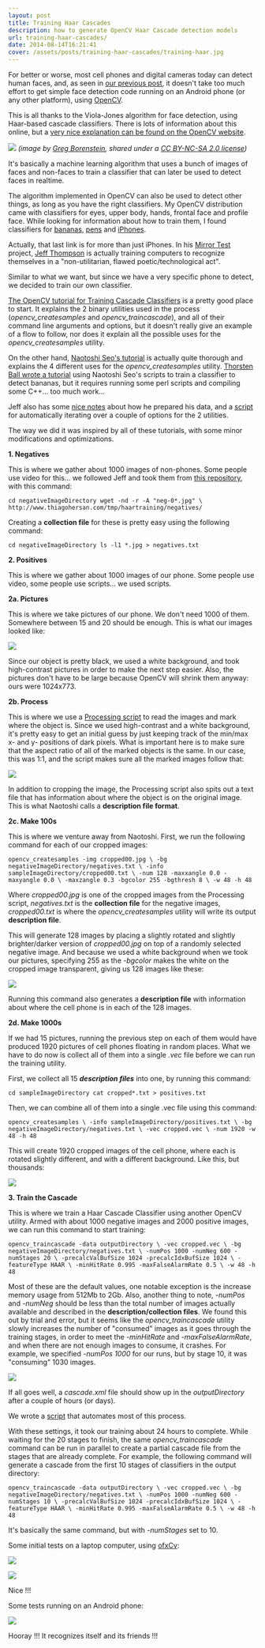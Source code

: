```yaml
---
layout: post
title: Training Haar Cascades
description: how to generate OpenCV Haar Cascade detection models
url: training-haar-cascades/
date: 2014-08-14T16:21:41
cover: /assets/posts/training-haar-cascades/training-haar.jpg
---
```

For better or worse, most cell phones and digital cameras today can detect human faces, and, as seen in [our previous post](/post/android-opencv/), it doesn't take too much effort to get simple face detection code running on an Android phone (or any other platform), using [OpenCV](http://opencv.org/).

This is all thanks to the Viola-Jones algorithm for face detection, using Haar-based cascade classifiers. There is lots of information about this online, but a [very nice explanation can be found on the OpenCV website](http://opencv-python-tutroals.readthedocs.io/en/latest/py_tutorials/py_objdetect/py_face_detection/py_face_detection.html).

![](/assets/posts/training-haar-cascades/haarFace.jpg) *(image by [Greg Borenstein](https://www.flickr.com/photos/unavoidablegrain/), shared under a [CC BY-NC-SA 2.0 license](https://creativecommons.org/licenses/by-nc-sa/2.0/))*

It's basically a machine learning algorithm that uses a bunch of images of faces and non-faces to train a classifier that can later be used to detect faces in realtime.

The algorithm implemented in OpenCV can also be used to detect other things, as long as you have the right classifiers. My OpenCV distribution came with classifiers for eyes, upper body, hands, frontal face and profile face. While looking for information about how to train them, I found classifiers for [bananas](http://coding-robin.de/2013/07/22/train-your-own-opencv-haar-classifier.html), [pens](http://opencvuser.blogspot.com/2011/08/creating-haar-cascade-classifier-aka.html) and [iPhones](https://github.com/jeffThompson/MirrorTest/tree/master/AutomatedTraining).

Actually, that last link is for more than just iPhones. In his [Mirror Test](http://www.jeffreythompson.org/mirror-test.php) project, [Jeff Thompson](http://www.jeffreythompson.org/) is actually training computers to recognize themselves in a "non-utilitarian, flawed poetic/technological act".

Similar to what we want, but since we have a very specific phone to detect, we decided to train our own classifier.

[The OpenCV tutorial for Training Cascade Classifiers](http://docs.opencv.org/doc/user_guide/ug_traincascade.html) is a pretty good place to start. It explains the 2 binary utilities used in the process (*opencv_createsamples* and *opencv_traincascade*), and all of their command line arguments and options, but it doesn't really give an example of a flow to follow, nor does it explain all the possible uses for the *opencv_createsamples* utility.

On the other hand, [Naotoshi Seo's tutorial](http://note.sonots.com/SciSoftware/haartraining.html) is actually quite thorough and explains the 4 different uses for the *opencv_createsamples* utility. [Thorsten Ball wrote a tutorial](http://coding-robin.de/2013/07/22/train-your-own-opencv-haar-classifier.html) using Naotoshi Seo's scripts to train a classifier to detect bananas, but it requires running some perl scripts and compiling some C++... too much work...

Jeff also has some [nice notes](https://github.com/jeffThompson/MirrorTest/blob/master/TrainingInstructions.md) about how he prepared his data, and a [script](https://github.com/jeffThompson/MirrorTest/blob/master/AutomatedTraining/AutomateOpenCVTraining.py) for automatically iterating over a couple of options for the 2 utilities.

The way we did it was inspired by all of these tutorials, with some minor modifications and optimizations.

**1. Negatives**
  
This is where we gather about 1000 images of non-phones. Some people use video for this... we followed Jeff and took them from [this repository](https://code.google.com/p/tutorial-haartraining/), with this command:

`cd negativeImageDirectory
wget -nd -r -A "neg-0*.jpg" \
http://www.thiagohersan.com/tmp/haartraining/negatives/`

Creating a **collection file** for these is pretty easy using the following command:

`cd negativeImageDirectory
ls -l1 *.jpg > negatives.txt`

**2. Positives**
  
This is where we gather about 1000 images of our phone. Some people use video, some people use scripts... we used scripts.

**2a. Pictures**
  
This is where we take pictures of our phone. We don't need 1000 of them. Somewhere between 15 and 20 should be enough. This is what our images looked like:
  
![](/assets/posts/training-haar-cascades/haarPositiveImage.jpg)

Since our object is pretty black, we used a white background, and took high-contrast pictures in order to make the next step easier. Also, the pictures don't have to be large because OpenCV will shrink them anyway: ours were 1024x773.

**2b. Process**
  
This is where we use a [Processing script](https://github.com/thiagohersan/memememe/tree/master/Processing/PositiveCollectionTagger) to read the images and mark where the object is. Since we used high-contrast and a white background, it's pretty easy to get an initial guess by just keeping track of the min/max x- and y- positions of dark pixels. What is important here is to make sure that the aspect ratio of all of the marked objects is the same. In our case, this was 1:1, and the script makes sure all the marked images follow that:
  
![](/assets/posts/training-haar-cascades/haarPositiveImageCropper.png)

In addition to cropping the image, the Processing script also spits out a text file that has information about where the object is on the original image. This is what Naotoshi calls a **description file format**.

**2c. Make 100s**
  
This is where we venture away from Naotoshi. First, we run the following command for each of our cropped images:

`opencv_createsamples -img cropped00.jpg \
-bg negativeImageDirectory/negatives.txt \
-info sampleImageDirectory/cropped00.txt \
-num 128 -maxxangle 0.0 -maxyangle 0.0 \
-maxzangle 0.3 -bgcolor 255 -bgthresh 8 \
-w 48 -h 48`

Where *cropped00.jpg* is one of the cropped images from the Processing script, *negatives.txt* is the **collection file** for the negative images, *cropped00.txt* is where the *opencv_createsamples* utility will write its output **description file**.

This will generate 128 images by placing a slightly rotated and slightly brighter/darker version of *cropped00.jpg* on top of a randomly selected negative image. And because we used a white background when we took our pictures, specifying 255 as the *-bgcolor* makes the white on the cropped image transparent, giving us 128 images like these:

![](/assets/posts/training-haar-cascades/haarTrainingImages.png)

Running this command also generates a **description file** with information about where the cell phone is in each of the 128 images.

**2d. Make 1000s**
  
If we had 15 pictures, running the previous step on each of them would have produced 1920 pictures of cell phones floating in random places. What we have to do now is collect all of them into a single *.vec* file before we can run the training utility.

First, we collect all 15 **_description files_** into one, by running this command:

`cd sampleImageDirectory
cat cropped*.txt > positives.txt`

Then, we can combine all of them into a single .vec file using this command:

`opencv_createsamples \
-info sampleImageDirectory/positives.txt \
-bg negativeImageDirectory/negatives.txt \
-vec cropped.vec \
-num 1920 -w 48 -h 48`

This will create 1920 cropped images of the cell phone, where each is rotated slightly different, and with a different background. Like this, but thousands:
  
![](/assets/posts/training-haar-cascades/haarVecOpenCV.jpg)

**3. Train the Cascade**
  
This is where we train a Haar Cascade Classifier using another OpenCV utility. Armed with about 1000 negative images and 2000 positive images, we can run this command to start training:

`opencv_traincascade -data outputDirectory \
-vec cropped.vec \
-bg negativeImageDirectory/negatives.txt \
-numPos 1000 -numNeg 600 -numStages 20 \
-precalcValBufSize 1024 -precalcIdxBufSize 1024 \
-featureType HAAR \
-minHitRate 0.995 -maxFalseAlarmRate 0.5 \
-w 48 -h 48`

Most of these are the default values, one notable exception is the increase memory usage from 512Mb to 2Gb. Also, another thing to note, *-numPos* and *-numNeg* should be less than the total number of images actually available and described in the **description/collection files**. We found this out by trial and error, but it seems like the *opencv_traincascade* utility slowly increases the number of  "consumed" images as it goes through the training stages, in order to meet the *-minHitRate* and *-maxFalseAlarmRate*, and when there are not enough images to consume, it crashes. For example, we specified *-numPos 1000* for our runs, but by stage 10, it was "consuming" 1030 images.
  
![](/assets/posts/training-haar-cascades/haarTerminal.png)

If all goes well, a *cascade.xml* file should show up in the *outputDirectory* after a couple of hours (or days).

We wrote a [script](https://github.com/thiagohersan/memememe/tree/master/Python/createHaarCascade) that automates most of this process.

With these settings, it took our training about 24 hours to complete. While waiting for the 20 stages to finish, the same *opencv_traincascade* command can be run in parallel to create a partial cascade file from the stages that are already complete. For example, the following command will generate a cascade from the first 10 stages of classifiers in the output directory:

`opencv_traincascade -data outputDirectory \
-vec cropped.vec \
-bg negativeImageDirectory/negatives.txt \
-numPos 1000 -numNeg 600 -numStages 10 \
-precalcValBufSize 1024 -precalcIdxBufSize 1024 \
-featureType HAAR \
-minHitRate 0.995 -maxFalseAlarmRate 0.5 \
-w 48 -h 48`

It's basically the same command, but with *-numStages* set to 10.

Some initial tests on a laptop computer, using [ofxCv](https://github.com/kylemcdonald/ofxCv/tree/master/example-face):

![](/assets/posts/training-haar-cascades/haarTester36868.jpg)

![](/assets/posts/training-haar-cascades/haarTester40843.jpg)

Nice !!!

Some tests running on an Android phone:
  
![](/assets/posts/training-haar-cascades/haarTester40979.png)

Hooray !!! It recognizes itself and its friends !!!
